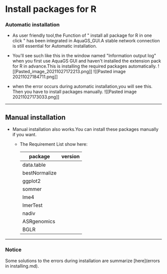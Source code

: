 # Install packages for R
### Automatic installation
- As user friendly tool,the Function of " install all  package for R in one click " has been integrated in AquaGS_GUI.A stable network connection  is still essential for Automatic installation.

- You'll see such like this in the window named "Information output log"  when you first use AquaGS GUI and haven't installed the extension pack for R in advance.This is  installing the required  packages automatically.
![[Pasted_image_20211027172213.png]]
![[Pasted image 20211027184711.png]]

- when the error occurs during automatic installation,you will see this. Then you have to install packages manually.
![[Pasted image 20211027173033.png]]
---
## Manual installation
- Manual installation also works.You can install these packages manually if you want.

	 - The Requirement List show here:

		| **package** |**version** |
		|---|---|
		|  data.table | |
		| bestNormalize | |
		| ggplot2| |
		| sommer | |
		| lme4 | |
		| lmerTest | |
		| nadiv | |
		| ASRgenomics | |
		|BGLR|

---
### Notice 
Some solutions to the errors during installation are summarize [here](errors  in installing.md).